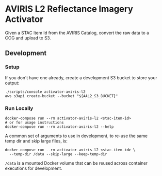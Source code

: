 # AVIRIS L2 Reflectance Imagery Activator

Given a STAC Item Id from the AVIRIS Catalog, convert the raw data to a COG and upload to S3.

## Development

### Setup

If you don't have one already, create a development S3 bucket to store your output:

```shell
./scripts/console activator-aviris-l2
aws s3api create-bucket --bucket "${AAL2_S3_BUCKET}"
```

### Run Locally

```shell
docker-compose run --rm activator-aviris-l2 <stac-item-id>
# or for usage instructions
docker-compose run --rm activator-aviris-l2 --help
```

A common set of arguments to use in development, to re-use the same temp dir and skip large files, is:

```shell
docker-compose run --rm activator-aviris-l2 <stac-item-id> \
  --temp-dir /data --skip-large --keep-temp-dir 
```

`/data` is a mounted Docker volume that can be reused across container executions for development.
